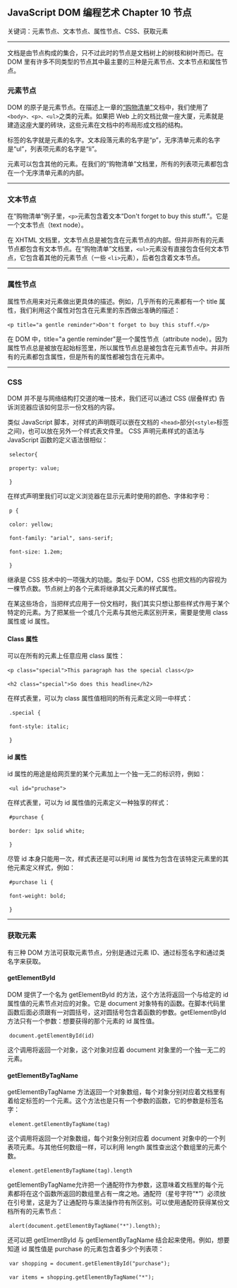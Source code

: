 ## JavaScript DOM 编程艺术 Chapter 10 节点

关键词：元素节点、文本节点、属性节点、CSS、获取元素

---

文档是由节点构成的集合，只不过此时的节点是文档树上的树枝和树叶而已。在 DOM 里有许多不同类型的节点其中最主要的三种是元素节点、文本节点和属性节点。

### 元素节点

DOM 的原子是元素节点。在描述上一章的[“购物清单”](https://github.com/Virgil0113/JavaScript-Foundation-Notes/blob/master/JavaScriptDomCode/Demo1/demo1.html)文档中，我们使用了 `<body>、<p>、<ul>`之类的元素。如果把 Web 上的文档比做一座大厦，元素就是建造这座大厦的砖块，这些元素在文档中的布局形成文档的结构。

标签的名字就是元素的名字。文本段落元素的名字是“p”，无序清单元素的名字是“ul”，列表项元素的名字是“li”。

元素可以包含其他的元素。在我们的“购物清单”文档里，所有的列表项元素都包含在一个无序清单元素的内部。

---

### 文本节点

在“购物清单”例子里，`<p>`元素包含着文本“Don't forget to buy this stuff.”。它是一个文本节点（text node）。

在 XHTML 文档里，文本节点总是被包含在元素节点的内部。但并非所有的元素节点都包含有文本节点。在“购物清单”文档里，`<ul>`元素没有直接包含任何文本节点，它包含着其他的元素节点（一些 `<li>`元素），后者包含着文本节点。

---

### 属性节点

属性节点用来对元素做出更具体的描述。例如，几乎所有的元素都有一个 title 属性，我们利用这个属性对包含在元素里的东西做出准确的描述：

​               `<p title="a gentle reminder">Don't forget to buy this stuff.</p>`

在 DOM 中，title="a gentle reminder"是一个属性节点（attribute node）。因为属性节点总是被放在起始标签里，所以属性节点总是被包含在元素节点中。并非所有的元素都包含属性，但是所有的属性都被包含在元素中。

---

### CSS 

DOM 并不是与网络结构打交道的唯一技术，我们还可以通过 CSS (层叠样式) 告诉浏览器应该如何显示一份文档的内容。

类似 JavaScript 脚本，对样式的声明既可以嵌在文档的 `<head>`部分(`<style>`标签之间)，也可以放在另外一个样式表文件里。 CSS 声明元素样式的语法与 JavaScript 函数的定义语法很相似：

​               `selector{`

​                    `property: value;`

​               `}`

在样式声明里我们可以定义浏览器在显示元素时使用的颜色、字体和字号：

​                `p {`

​                     `color: yellow;`

​                     `font-family: "arial", sans-serif;`

​                     `font-size: 1.2em;`

​                `}`

继承是 CSS 技术中的一项强大的功能。类似于 DOM，CSS 也把文档的内容视为一棵节点数。节点树上的各个元素将继承其父元素的样式属性。

在某这些场合，当把样式应用于一份文档时，我们其实只想让那些样式作用于某个特定的元素。为了把某些一个或几个元素与其他元素区别开来，需要是使用 class 属性或 id 属性。

#### Class 属性

可以在所有的元素上任意应用 class 属性：

​                  `<p class="special">This paragraph has the special class</p>`

​                  `<h2 class="special">So does this headline</h2>`

 在样式表里，可以为 class 属性值相同的所有元素定义同一中样式：

​                  `.special {`

​                     `font-style: italic;`

​                  `}`

#### id 属性

id 属性的用途是给网页里的某个元素加上一个独一无二的标识符，例如：

​                   `<ul id="pruchase">`

在样式表里，可以为 id 属性值的元素定义一种独享的样式：

​                   `#purchase {`

​                        `border: 1px solid white;`

​                   `}`

尽管 id 本身只能用一次，样式表还是可以利用 id 属性为包含在该特定元素里的其他元素定义样式，例如：

​                    `#purchase li {`

​                         `font-weight: bold;`

​                    `}`

---

### 获取元素

有三种 DOM 方法可获取元素节点，分别是通过元素 ID、通过标签名字和通过类名字来获取。

#### getElementById

DOM 提供了一个名为 getElementById 的方法，这个方法将返回一个与给定的 id 属性值的元素节点对应的对象。它是 document 对象特有的函数。在脚本代码里函数后面必须跟有一对圆括号，这对圆括号包含着函数的参数。getElementById 方法只有一个参数：想要获得的那个元素的 id 属性值。

​                     `document.getElementById(id)`

这个调用将返回一个对象，这个对象对应着 document 对象里的一个独一无二的元素。

#### getElementByTagName

getElementByTagName 方法返回一个对象数组，每个对象分别对应着文档里有着给定标签的一个元素。这个方法也是只有一个参数的函数，它的参数是标签名字：

​                      `element.getElementByTagName(tag)`

这个调用将返回一个对象数组，每个对象分别对应着 document 对象中的一个列表项元素。与其他任何数组一样，可以利用 length 属性查出这个数组里的元素个数。

​                      `element.getElementByTagName(tag).length`

getElementByTagName允许把一个通配符作为参数，这意味着文档里的每个元素都将在这个函数所返回的数组里占有一席之地。通配符（星号字符“*”）必须放在引号里，这是为了让通配符与乘法操作符有所区别。可以使用通配符获得某份文档所有的元素节点：

​                       `alert(document.getElementByTagName("*").length);`

还可以把 getElmentById 与 getElementByTagName 结合起来使用。例如，想要知道 id 属性值是 purchase 的元素包含着多少个列表项：

​                       `var shopping = document.getElementById("purchase");`

​                       `var items = shopping.getElementByTagName("*");`

